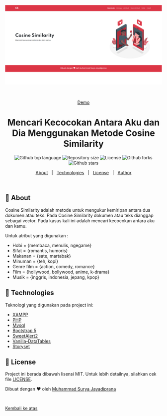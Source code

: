 <div align="center" id="top"> 
  <img src="screenshot/ss.png" alt="Cosine" />

  &#xa0;

  <a href="https://cosine-similarity.suryamsj.my.id/">Demo</a>
</div>

<h1 align="center">Mencari Kecocokan Antara Aku dan Dia Menggunakan Metode Cosine Similarity</h1>

<p align="center">
  <img alt="Github top language" src="https://img.shields.io/github/languages/top/suryamsj/cosine?color=56BEB8">

  <img alt="Repository size" src="https://img.shields.io/github/repo-size/suryamsj/cosine?color=56BEB8">

  <img alt="License" src="https://img.shields.io/github/license/suryamsj/cosine?color=56BEB8">

  <img alt="Github forks" src="https://img.shields.io/github/forks/suryamsj/cosine?color=56BEB8" />

  <img alt="Github stars" src="https://img.shields.io/github/stars/suryamsj/cosine?color=56BEB8" />
</p>

<p align="center">
  <a href="#dart-about">About</a> &#xa0; | &#xa0; 
  <a href="#rocket-technologies">Technologies</a> &#xa0; | &#xa0;
  <a href="#memo-license">License</a> &#xa0; | &#xa0;
  <a href="https://github.com/suryamsj" target="_blank">Author</a>
</p>

<br>

## :dart: About ##

Cosine Similarity adalah metode untuk mengukur kemiripan antara 
dua dokumen atau teks. Pada Cosine Similarity dokumen atau 
teks dianggap sebagai vector. Pada kasus kali ini adalah mencari kecocokan antara aku dan kamu.

Untuk atribut yang digunakan :
- Hobi = {membaca, menulis, ngegame}
- Sifat = {romantis, humoris}
- Makanan = {sate, martabak}
- Minuman = {teh, kopi}
- Genre film = {action, comedy, romance}
- Film = {hollywood, bollywood, anime, k-drama}
- Musik = {inggris, indonesia, jepang, kpop}

## :rocket: Technologies ##

Teknologi yang digunakan pada project ini:

- [XAMPP](https://www.apachefriends.org/index.html)
- [PHP](https://www.php.net/)
- [Mysql](https://www.mysql.com/)
- [Bootstrap 5](https://getbootstrap.com/)
- [SweetAlert2](https://sweetalert2.github.io/)
- [Vanilla-DataTables](https://github.com/Mobius1/Vanilla-DataTables)
- [Storyset](https://storyset.com/)

## :memo: License ##

Project ini berada dibawah lisensi MIT. Untuk lebih detailnya, silahkan cek file [LICENSE](LICENSE).


Dibuat dengan :heart: oleh <a href="https://github.com/suryamsj" target="_blank">Muhammad Surya Jayadiprana</a>

&#xa0;

<a href="#top">Kembali ke atas</a>
